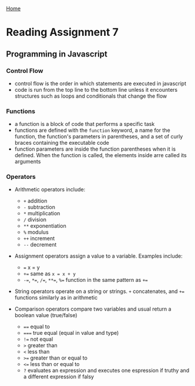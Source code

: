 [Home](../README.md)

# Reading Assignment 7

## Programming in Javascript

### Control Flow

- control flow is the order in which statements are executed in javascript
- code is run from the top line to the bottom line unless it encounters structures such as loops and conditionals that change the flow

### Functions

- a function is a block of code that performs a specific task
- functions are defined with the `function` keyword, a name for the function, the function's parameters in parentheses, and a set of curly braces containing the executable code
- function parameters are inside the function parentheses when it is defined. When the function is called, the elements inside arre called its arguments

### Operators

- Arithmetic operators include:
    - `+` addition
    - `-` subtraction
    - `*` multiplication
    - `/` division
    - `**` exponentiation
    - `%` modulus
    - `++` increment
    - `--` decrement

- Assignment operators assign a value to a variable. Examples include:
    - `=` x = y
    - `+=` same as `x = x + y`
    - `-=`, `*=`, `/=`, `**=`, `%=` function in the same pattern as `+=`

- String operators operate on a string or strings. `+` concatenates, and `+=` functions similarly as in arithmetic

- Comparison operators compare two variables and usual return a boolean value (true/false)
    - `==` equal to
    - `===` true equal (equal in value and type)
    - `!=` not equal
    - `>` greater than
    - `<` less than
    - `>=` greater than or equal to
    - `<=` less than or equal to
    - `?` evaluates an expression and executes one espression if truthy and a different expression if falsy

